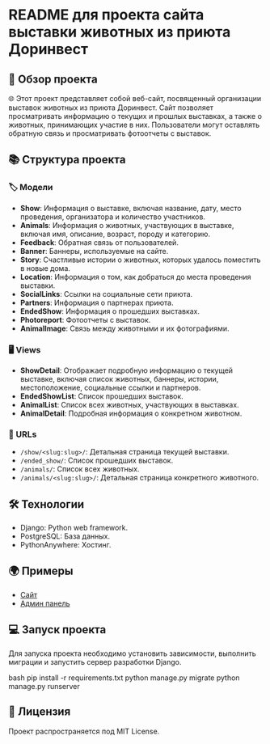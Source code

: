 # README для проекта сайта выставки животных из приюта Доринвест

## 🎉 Обзор проекта

🌐 Этот проект представляет собой веб-сайт, посвященный организации выставок животных из приюта Доринвест. Сайт позволяет просматривать информацию о текущих и прошлых выставках, а также о животных, принимающих участие в них. Пользователи могут оставлять обратную связь и просматривать фотоотчеты с выставок.

## 📚 Структура проекта

### 🏷️ Модели

- **Show**: Информация о выставке, включая название, дату, место проведения, организатора и количество участников.
- **Animals**: Информация о животных, участвующих в выставке, включая имя, описание, возраст, породу и категорию.
- **Feedback**: Обратная связь от пользователей.
- **Banner**: Баннеры, используемые на сайте.
- **Story**: Счастливые истории о животных, которых удалось поместить в новые дома.
- **Location**: Информация о том, как добраться до места проведения выставки.
- **SocialLinks**: Ссылки на социальные сети приюта.
- **Partners**: Информация о партнерах приюта.
- **EndedShow**: Информация о прошедших выставках.
- **Photoreport**: Фотоотчеты с выставок.
- **AnimalImage**: Связь между животными и их фотографиями.

### 🖥️ Views

- **ShowDetail**: Отображает подробную информацию о текущей выставке, включая список животных, баннеры, истории, местоположение, социальные ссылки и партнеров.
- **EndedShowList**: Список прошедших выставок.
- **AnimalList**: Список всех животных, участвующих в выставках.
- **AnimalDetail**: Подробная информация о конкретном животном.

### 🔗 URLs

- `/show/<slug:slug>/`: Детальная страница текущей выставки.
- `/ended_show/`: Список прошедших выставок.
- `/animals/`: Список всех животных.
- `/animals/<slug:slug>/`: Детальная страница конкретного животного.

## 🛠️ Технологии

- Django: Python web framework.
- PostgreSQL: База данных.
- PythonAnywhere: Хостинг.

## 🌍 Примеры

- [Сайт](https://dorinvest.pythonanywhere.com/show/ishu-druga/)
- [Админ панель](https://dorinvest.pythonanywhere.com/admin/)

## 💻 Запуск проекта

Для запуска проекта необходимо установить зависимости, выполнить миграции и запустить сервер разработки Django.

bash pip install -r requirements.txt python manage.py migrate python manage.py runserver


## 📜 Лицензия

Проект распространяется под MIT License.
